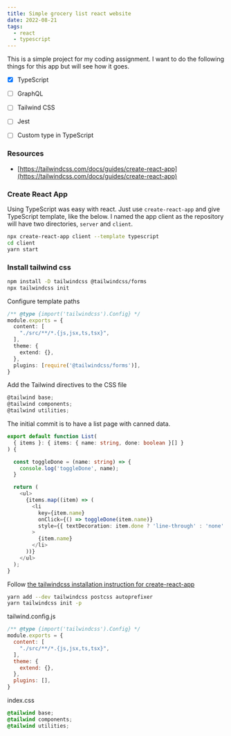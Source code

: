 ```yaml
---
title: Simple grocery list react website
date: 2022-08-21
tags:
  - react
  - typescript
---
```


This is a simple project for my coding assignment. I want to do the following things for this app but will see how it goes. 

- [x] TypeScript

- [ ] GraphQL

- [ ] Tailwind CSS

- [ ] Jest

- [ ] Custom type in TypeScript

### Resources

- [https://tailwindcss.com/docs/guides/create-react-app](https://tailwindcss.com/docs/guides/create-react-app)

### Create React App

Using TypeScript was easy with react. Just use `create-react-app` and give TypeScript template, like the below.  I named the app client as the repository will have two directories, `server` and `client`. 

```bash
npx create-react-app client --template typescript
cd client
yarn start
```

### Install tailwind css

```bash
npm install -D tailwindcss @tailwindcss/forms
npx tailwindcss init
```

Configure template paths

```typescript
/** @type {import('tailwindcss').Config} */
module.exports = {
  content: [
    "./src/**/*.{js,jsx,ts,tsx}",
  ],
  theme: {
    extend: {},
  },
  plugins: [require('@tailwindcss/forms')],
}
```

Add the Tailwind directives to the CSS file

```typescript
@tailwind base;
@tailwind components;
@tailwind utilities;
```

The initial commit is to have a list page with canned data.

```typescript
export default function List(
  { items }: { items: { name: string, done: boolean }[] }
) {

  const toggleDone = (name: string) => {
    console.log('toggleDone', name);
  }

  return (
    <ul>
      {items.map((item) => (
        <li
          key={item.name}
          onClick={() => toggleDone(item.name)}
          style={{ textDecoration: item.done ? 'line-through' : 'none' }}
        >
          {item.name}
        </li>
      ))}
    </ul>
  );
}
```

Follow [the tailwindcss installation instruction for create-react-app](https://tailwindcss.com/docs/guides/create-react-app)

```bash
yarn add --dev tailwindcss postcss autoprefixer
yarn tailwindcss init -p
```

tailwind.config.js

```javascript
/** @type {import('tailwindcss').Config} */ 
module.exports = {
  content: [
    "./src/**/*.{js,jsx,ts,tsx}",
  ],
  theme: {
    extend: {},
  },
  plugins: [],
}
```

index.css

```css
@tailwind base;
@tailwind components;
@tailwind utilities;
```

